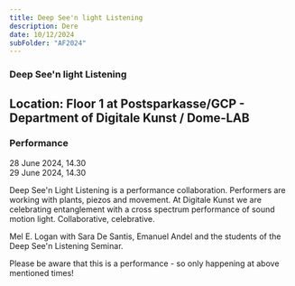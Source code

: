 ```yaml
---
title: Deep See'n light Listening
description: Dere
date: 10/12/2024
subFolder: "AF2024"
---
```


### Deep See'n light Listening

## Location: Floor 1 at Postsparkasse/GCP - Department of Digitale Kunst / Dome-LAB

### Performance

28 June 2024, 14.30 <br/>
29 June 2024, 14.30

Deep See'n Light Listening is a performance collaboration. Performers are working with plants, piezos and movement. At Digitale Kunst we are celebrating entanglement with a cross spectrum performance of sound motion light. Collaborative, celebrative.

Mel E. Logan with Sara De Santis, Emanuel Andel and the students of the Deep See'n Listening Seminar.

Please be aware that this is a performance - so only happening at above mentioned times!
